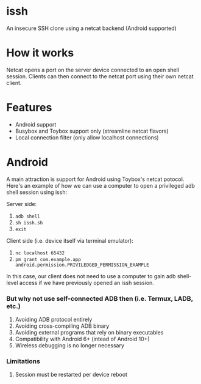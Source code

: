 # issh
An insecure SSH clone using a netcat backend (Android supported)

# How it works
Netcat opens a port on the server device connected to an open shell session. Clients can then connect to the netcat port using their own netcat client.

# Features
- Android support
- Busybox and Toybox support only (streamline netcat flavors)
- Local connection filter (only allow localhost connections)

# Android
A main attraction is support for Android using Toybox's netcat potocol. Here's an example of how we can use a computer to open a privileged adb shell session using issh:

Server side:
1) `adb shell`
2) `sh issh.sh`
3) `exit`

Client side (i.e. device itself via terminal emulator):
1) `nc localhost 65432`
2) `pm grant com.example.app android.permission.PRIVILEDGED_PERMISSION_EXAMPLE`

In this case, our client does not need to use a computer to gain adb shell-level access if we have previously opened an issh session.

### But why not use self-connected ADB then (i.e. Termux, LADB, etc.)
1) Avoiding ADB protocol entirely
2) Avoiding cross-compiling ADB binary
3) Avoiding external programs that rely on binary executables
4) Compatibility with Android 6+ (intead of Android 10+)
5) Wireless debugging is no longer necessary

### Limitations
1) Session must be restarted per device reboot
